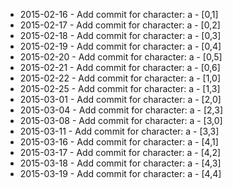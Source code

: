 - 2015-02-16 - Add commit for character: a - [0,1]
- 2015-02-17 - Add commit for character: a - [0,2]
- 2015-02-18 - Add commit for character: a - [0,3]
- 2015-02-19 - Add commit for character: a - [0,4]
- 2015-02-20 - Add commit for character: a - [0,5]
- 2015-02-21 - Add commit for character: a - [0,6]
- 2015-02-22 - Add commit for character: a - [1,0]
- 2015-02-25 - Add commit for character: a - [1,3]
- 2015-03-01 - Add commit for character: a - [2,0]
- 2015-03-04 - Add commit for character: a - [2,3]
- 2015-03-08 - Add commit for character: a - [3,0]
- 2015-03-11 - Add commit for character: a - [3,3]
- 2015-03-16 - Add commit for character: a - [4,1]
- 2015-03-17 - Add commit for character: a - [4,2]
- 2015-03-18 - Add commit for character: a - [4,3]
- 2015-03-19 - Add commit for character: a - [4,4]
